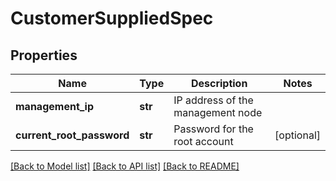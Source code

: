 # CustomerSuppliedSpec

## Properties
Name | Type | Description | Notes
------------ | ------------- | ------------- | -------------
**management_ip** | **str** | IP address of the management node | 
**current_root_password** | **str** | Password for the root account | [optional] 

[[Back to Model list]](../README.md#documentation-for-models) [[Back to API list]](../README.md#documentation-for-api-endpoints) [[Back to README]](../README.md)

